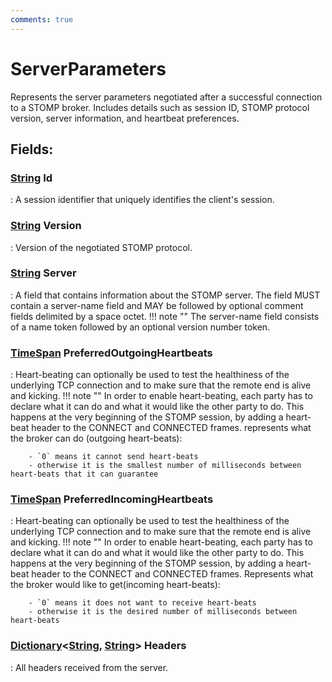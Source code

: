 ```yaml
---
comments: true
---
```

# ServerParameters

Represents the server parameters negotiated after a successful connection to a STOMP broker. Includes details such as session ID, STOMP protocol version, server information, and heartbeat preferences. 

## **Fields**:
### **[String](https://learn.microsoft.com/en-us/dotnet/api/System.String) Id**
: A session identifier that uniquely identifies the client's session. 
### **[String](https://learn.microsoft.com/en-us/dotnet/api/System.String) Version**
: Version of the negotiated STOMP protocol. 
### **[String](https://learn.microsoft.com/en-us/dotnet/api/System.String) Server**
: A field that contains information about the STOMP server. The field MUST contain a server-name field and MAY be followed by optional comment fields delimited by a space octet. 
	!!! note ""
		The server-name field consists of a name token followed by an optional version number token.

### **[TimeSpan](https://learn.microsoft.com/en-us/dotnet/api/System.TimeSpan) PreferredOutgoingHeartbeats**
: Heart-beating can optionally be used to test the healthiness of the underlying TCP connection and to make sure that the remote end is alive and kicking. 
	!!! note ""
		In order to enable heart-beating, each party has to declare what it can do and what it would like the other party to do.  This happens at the very beginning of the STOMP session, by adding a heart-beat header to the CONNECT and CONNECTED frames. represents what the broker can do (outgoing heart-beats): 

		- `0` means it cannot send heart-beats
		- otherwise it is the smallest number of milliseconds between heart-beats that it can guarantee



### **[TimeSpan](https://learn.microsoft.com/en-us/dotnet/api/System.TimeSpan) PreferredIncomingHeartbeats**
: Heart-beating can optionally be used to test the healthiness of the underlying TCP connection and to make sure that the remote end is alive and kicking. 
	!!! note ""
		In order to enable heart-beating, each party has to declare what it can do and what it would like the other party to do.  This happens at the very beginning of the STOMP session, by adding a heart-beat header to the CONNECT and CONNECTED frames. Represents what the broker would like to get(incoming heart-beats): 

		- `0` means it does not want to receive heart-beats
		- otherwise it is the desired number of milliseconds between heart-beats



### **[Dictionary](https://learn.microsoft.com/en-us/dotnet/api/System.Collections.Generic.Dictionary-2)&lt;[String](https://learn.microsoft.com/en-us/dotnet/api/System.String), [String](https://learn.microsoft.com/en-us/dotnet/api/System.String)&gt; Headers**
: All headers received from the server. 